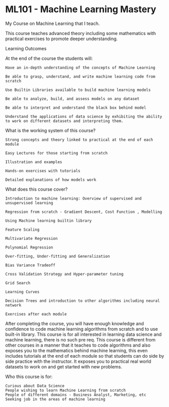 # ML101 - Machine Learning Mastery
My Course on Machine Learning that I teach.

This course teaches advanced theory including some mathematics with practical exercises to promote deeper understanding.

Learning Outcomes

At the end of the course the students will:

    Have an in-depth understanding of the concepts of Machine Learning

    Be able to grasp, understand, and write machine learning code from scratch 

    Use Builtin Libraries available to build machine learning models

    Be able to analyze, build, and assess models on any dataset

    Be able to interpret and understand the black box behind model

    Understand the applications of data science by exhibiting the ability to work on different datasets and interpreting them.

What is the working system of this course?

    Strong concepts and theory linked to practical at the end of each module

    Easy Lectures for those starting from scratch

    Illustration and examples

    Hands-on exercises with tutorials

    Detailed explanations of how models work


What does this course cover?

    Introduction to machine learning: Overview of supervised and unsupervised learning

    Regression from scratch - Gradient Descent, Cost Function , Modelling

    Using Machine learning builtin library

    Feature Scaling

    Multivariate Regression 

    Polynomial Regression

    Over-fitting, Under-fitting and Generalization

    Bias Variance Tradeoff

    Cross Validation Strategy and Hyper-parameter tuning

    Grid Search 

    Learning Curves

    Decision Trees and introduction to other algorithms including neural network

    Exercises after each module


After completing the course, you will have enough knowledge and confidence to code machine learning algorithms from scratch and to use built-in library. This course is for all interested in learning data science and machine learning, there is no such pre req. This course is different from other courses in a manner that it teaches to code algorithms and also exposes you to the mathematics behind machine learning, this even includes tutorials at the end of each module so that students can do side by side practice with the instructor. It exposes you to practical real world datasets to work on and get started with new problems.


Who this course is for:

    Curious about Data Science
    People wishing to learn Machine Learning from scratch
    People of different domains - Business Analyst, Marketing, etc
    Seeking job in the areas of machine learning

